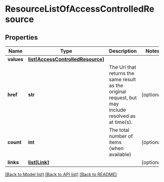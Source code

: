 # ResourceListOfAccessControlledResource

## Properties
Name | Type | Description | Notes
------------ | ------------- | ------------- | -------------
**values** | [**list[AccessControlledResource]**](AccessControlledResource.md) |  | 
**href** | **str** | The Uri that returns the same result as the original request,  but may include resolved as at time(s). | [optional] 
**count** | **int** | The total number of items (when available) | [optional] 
**links** | [**list[Link]**](Link.md) |  | [optional] 

[[Back to Model list]](../README.md#documentation-for-models) [[Back to API list]](../README.md#documentation-for-api-endpoints) [[Back to README]](../README.md)


